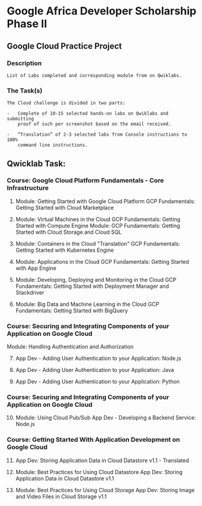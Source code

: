 # Google Africa Developer Scholarship Phase II 

## Google Cloud Practice Project 


### Description

    List of Labs completed and corresponding module from on Qwiklabs.

    
### The Task(s)

    The Cloud challenge is divided in two parts:

    -   Complete of 10-15 selected hands-on labs on Qwiklabs and submitting 
        proof of such per screenshot based on the email received.

    -   “Translation” of 2-3 selected labs from Console instructions to 100% 
        command line instructions.


## Qwicklab Task: 

### Course: Google Cloud Platform Fundamentals - Core Infrastructure

1.	Module: Getting Started with Google Cloud Platform
    GCP Fundamentals: Getting Started with Cloud Marketplace

2.	Module: Virtual Machines in the Cloud
    GCP Fundamentals: Getting Started with Compute Engine
    Module: GCP Fundamentals: Getting Started with Cloud Storage and Cloud SQL

3.	Module: Containers in the Cloud "Translation"
    GCP Fundamentals: Getting Started with Kubernetes Engine

4.	Module: Applications in the Cloud
    GCP Fundamentals: Getting Started with App Engine

5.	Module: Developing, Deploying and Monitoring in the Cloud
    GCP Fundamentals: Getting Started with Deployment Manager and Stackdriver


6.	Module: Big Data and Machine Learning in the Cloud
    GCP Fundamentals: Getting Started with BigQuery

### Course: Securing and Integrating Components of your Application on Google Cloud

Module: Handling Authentication and Authorization

7.  App Dev - Adding User Authentication to your Application: Node.js

8.	App Dev - Adding User Authentication to your Application: Java

9.	App Dev - Adding User Authentication to your Application: Python

### Course: Securing and Integrating Components of your Application on Google Cloud

10.	Module: Using Cloud Pub/Sub
    App Dev - Developing a Backend Service: Node.js


### Course: Getting Started With Application Development on Google Cloud 

11.	App Dev: Storing Application Data in Cloud Datastore v1.1 - Translated

12. Module: Best Practices for Using Cloud Datastore
    App Dev: Storing Application Data in Cloud Datastore v1.1

13. Module: Best Practices for Using Cloud Storage
    App Dev: Storing Image and Video Files in Cloud Storage v1.1





